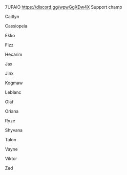 7UPAIO https://discord.gg/wpwGgXDw4X
Support champ

Caitlyn

Cassiopeia

Ekko

Fizz

Hecarim

Jax

Jinx

Kogmaw

Leblanc

Olaf

Oriana

Ryze

Shyvana

Talon

Vayne

Viktor

Zed

